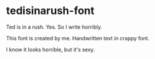 # tedisinarush-font
Ted is in a rush. Yes. So I write horribly. 

This font is created by me. Handwritten text in crappy font. 

I know it looks horrible, but it's sexy. 
